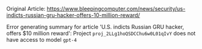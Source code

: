 Original Article: https://www.bleepingcomputer.com/news/security/us-indicts-russian-gru-hacker-offers-10-million-reward/

Error generating summary for article 'U.S. indicts Russian GRU hacker, offers $10 million reward': Project `proj_2LLg1hoQSDCChu6w0L01qIvY` does not have access to model `gpt-4`
